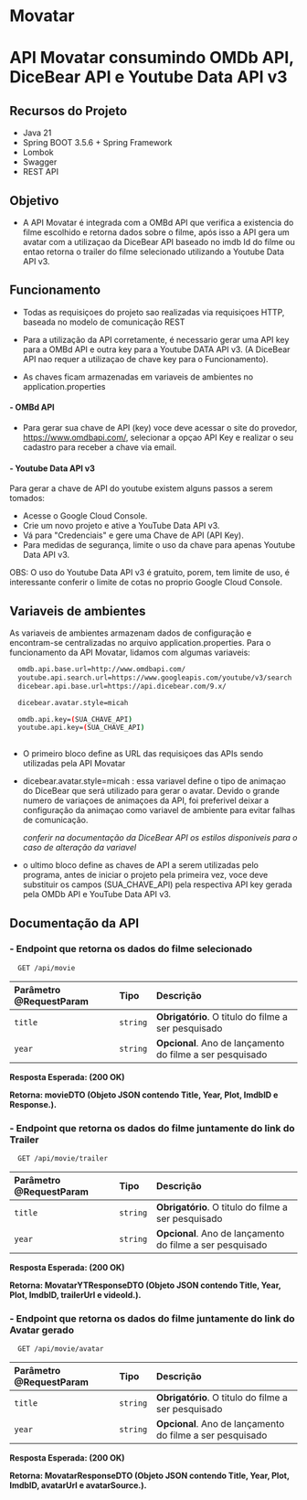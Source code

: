 # Movatar


# API Movatar consumindo OMDb API, DiceBear API e Youtube Data API v3

## Recursos do Projeto

- Java 21
- Spring BOOT 3.5.6 + Spring Framework
- Lombok
- Swagger
- REST API

## Objetivo

- A API Movatar é integrada com a OMBd API que verifica a existencia do filme escolhido e retorna dados sobre o filme, após isso a API gera um avatar com a utilizaçao da DiceBear API baseado no imdb Id do filme ou entao retorna o trailer do filme selecionado utilizando a Youtube Data API v3.

## Funcionamento
- Todas as requisiçoes do projeto sao realizadas via requisiçoes HTTP, baseada no modelo de comunicação REST 
- Para a utilização da API corretamente, é necessario gerar uma API key para a OMBd API e outra key para a Youtube DATA API v3.
  (A DiceBear API nao requer a utilizaçao de chave key para o Funcionamento). 

- As chaves ficam armazenadas em variaveis de ambientes no application.properties

#### - OMBd API
- Para gerar sua chave de API (key) voce deve acessar o site do provedor, https://www.omdbapi.com/, selecionar a opçao API Key e realizar o seu cadastro para receber a chave via email.

#### - Youtube Data API v3
Para gerar a chave de API do youtube existem alguns passos a serem tomados:
  + Acesse o Google Cloud Console.
  + Crie um novo projeto e ative a YouTube Data API v3.
  + Vá para "Credenciais" e gere uma Chave de API (API Key).
  + Para medidas de segurança, limite o uso da chave para apenas Youtube Data API v3.

OBS: O uso do Youtube Data API v3 é gratuito, porem, tem limite de uso, é interessante conferir o limite de cotas no proprio Google Cloud Console.


## Variaveis de ambientes
As variaveis de ambientes armazenam dados de configuração e encontram-se centralizadas no arquivo application.properties. Para o funcionamento da API Movatar, lidamos com algumas variaveis:


```bash
  omdb.api.base.url=http://www.omdbapi.com/
  youtube.api.search.url=https://www.googleapis.com/youtube/v3/search
  dicebear.api.base.url=https://api.dicebear.com/9.x/

  dicebear.avatar.style=micah

  omdb.api.key=(SUA_CHAVE_API)
  youtube.api.key=(SUA_CHAVE_API)
  
```
  - O primeiro bloco define as URL das requisiçoes das APIs sendo utilizadas pela API Movatar
  - dicebear.avatar.style=micah : essa variavel define o tipo de animaçao do DiceBear que será utilizado para gerar o avatar. Devido o grande numero de variaçoes de animaçoes da API, foi preferivel deixar a configuração da animaçao como variavel de ambiente para evitar falhas de comunicação.

    *conferir na documentação da DiceBear API os estilos disponiveis para o caso de alteração da variavel*
  - o ultimo bloco define as chaves de API a serem utilizadas pelo programa, antes de iniciar o projeto pela primeira vez, voce deve substituir os campos (SUA_CHAVE_API) pela respectiva API key gerada pela OMDb API e YouTube Data API v3.
## Documentação da API

### - Endpoint que retorna os dados do filme selecionado

```http
  GET /api/movie
```

| Parâmetro @RequestParam   | Tipo       | Descrição                           |
| :---------- | :--------- | :---------------------------------- |
| `title` | `string` | **Obrigatório**. O titulo do filme a ser pesquisado |
| `year` | `string` | **Opcional**. Ano de lançamento do filme a ser pesquisado|


**Resposta Esperada: (200 OK)** 

**Retorna:	movieDTO (Objeto JSON contendo Title, Year, Plot, ImdbID e Response.).**

### - Endpoint que retorna os dados do filme juntamente do link do Trailer

```http
  GET /api/movie/trailer
```

| Parâmetro @RequestParam   | Tipo       | Descrição                           |
| :---------- | :--------- | :---------------------------------- |
| `title` | `string` | **Obrigatório**. O titulo do filme a ser pesquisado |
| `year` | `string` | **Opcional**. Ano de lançamento do filme a ser pesquisado|

**Resposta Esperada: (200 OK)** 

**Retorna:	MovatarYTResponseDTO (Objeto JSON contendo Title, Year, Plot, ImdbID, trailerUrl e videoId.).**


### - Endpoint que retorna os dados do filme juntamente do link do Avatar gerado

```http
  GET /api/movie/avatar
```

| Parâmetro @RequestParam   | Tipo       | Descrição                           |
| :---------- | :--------- | :---------------------------------- |
| `title` | `string` | **Obrigatório**. O titulo do filme a ser pesquisado |
| `year` | `string` | **Opcional**. Ano de lançamento do filme a ser pesquisado|

**Resposta Esperada: (200 OK)** 

**Retorna:	MovatarResponseDTO (Objeto JSON contendo Title, Year, Plot, ImdbID, avatarUrl e avatarSource.).**
